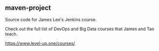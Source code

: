 ## maven-project
Source code for James Lee's Jenkins course.

Check out the full list of DevOps and Big Data courses that James and Tao teach.

https://www.level-up.one/courses/
